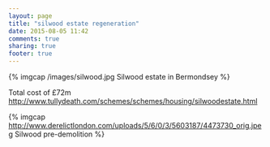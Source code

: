 ```yaml
---
layout: page
title: "silwood estate regeneration"
date: 2015-08-05 11:42
comments: true
sharing: true
footer: true
---
```

{% imgcap /images/silwood.jpg Silwood estate in Bermondsey %}

Total cost of £72m
http://www.tullydeath.com/schemes/schemes/housing/silwoodestate.html


{% imgcap http://www.derelictlondon.com/uploads/5/6/0/3/5603187/4473730_orig.jpeg Silwood pre-demolition %}
